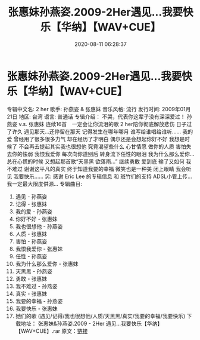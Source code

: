 ﻿---
title: 张惠妹孙燕姿.2009-2Her遇见…我要快乐【华纳】【WAV+CUE】
date: 2020-08-11 06:28:37
categories: WAV车载音乐、镜像
tags: 华语中文
---
# 张惠妹孙燕姿.2009-2Her遇见…我要快乐【华纳】【WAV+CUE】

专辑中文名: 2 her
歌手: 孙燕姿 & 张惠妹
音乐风格: 流行
发行时间: 2009年01月21日
地区: 台湾
语言: 普通话
专辑介绍：
不哭，代表你这辈子没有深深爱过！
孙燕姿 v.s. 张惠妹
连续16首　一定会让你流泪的歌
2 her陪你彻底解放悲伤
日子过了许久
遇见那天…还停留在那天
记得发生在哪年哪月
谁写给谁唱给谁听……
我的爱 曾经用了很多很多力气 却在经历了才明白
偶尔还是会想起你好不好
我想是时候了 不会再去提起其实我也很想他
究竟渴望些什么 心甘情愿 做你的人质
害怕失去你的怯弱
我恨我爱你
每次向你道别后 转身流下任性的眼泪
我为什么那么爱你…
总在心慌的时候 又想起那首歌“天黑黑 欲落雨…”
继续勇敢
爱到底 输了又如何
我不难过
谢谢这平凡的真实
终于知道我要的幸福
微笑也是一种美
闭上眼睛 我会听见
我要快乐……
另: 感谢 Eric Lee 的专辑信息 和 斑竹们的支持
ADSL小管上传...我一定最大限度供源...
专辑曲目:
01. 遇见 - 孙燕姿
02. 记得 - 张惠妹
03. 我的爱 - 孙燕姿
04. 你好不好 - 张惠妹
05. 我也很想他 - 孙燕姿
06. 人质 - 张惠妹
07. 害怕 - 孙燕姿
08. 我恨我爱你 - 张惠妹
09. 任性 - 孙燕姿
10. 我为什么那么爱你 - 张惠妹
11. 天黑黑 - 孙燕姿
12. 勇敢 - 张惠妹
13. 我不难过 - 孙燕姿
14. 真实 - 张惠妹
15. 我要的幸福 - 孙燕姿
16. 我要快乐 - 张惠妹
17. 她们的歌 (遇见/记得/我也很想他/人质/天黑黑/真实/我要的幸福/我要快乐)
下载地址：
张惠妹&孙燕姿.2009 - 2Her 遇见…我要快乐【华纳】【WAV+CUE】.rar
原文：[链接](https://blog.sina.com.cn/s/blog_1647c7e7601030nke.html)